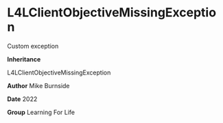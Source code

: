 # L4LClientObjectiveMissingException

Custom exception


**Inheritance**

L4LClientObjectiveMissingException


**Author** Mike Burnside


**Date** 2022


**Group** Learning For Life

